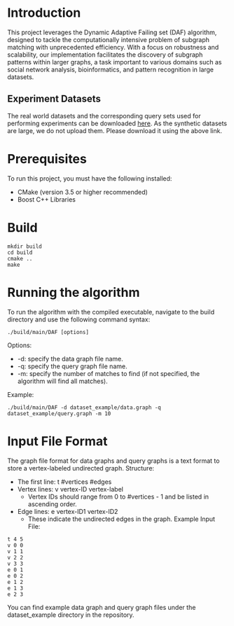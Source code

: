 # Introduction
This project leverages the Dynamic Adaptive Failing set (DAF) algorithm, designed to tackle the computationally intensive problem of subgraph matching with unprecedented efficiency. With a focus on robustness and scalability, our implementation facilitates the discovery of subgraph patterns within larger graphs, a task important to various domains such as social network analysis, bioinformatics, and pattern recognition in large datasets.

## Experiment Datasets
The real world datasets and the corresponding query sets used for performing experiments can be downloaded [here](https://hkustconnect-my.sharepoint.com/:u:/g/personal/ssunah_connect_ust_hk/EQnXTic0PK9Fo1gkdDZRKOIBFIyMeBTP5rbju2ZfQdj-QA?e=SfGa8X).
As the synthetic datasets are large, we do not upload them. Please download it using the above link.

# Prerequisites
To run this project, you must have the following installed:

- CMake (version 3.5 or higher recommended)
- Boost C++ Libraries

# Build
```
mkdir build
cd build
cmake ..
make
```

# Running the algorithm
To run the algorithm with the compiled executable, navigate to the build directory and use the following command syntax:
```
./build/main/DAF [options]
```
Options: 
- -d: specify the data graph file name.
- -q: specify the query graph file name.
- -m: specify the number of matches to find (if not specified, the algorithm will find all matches).

Example:
```
./build/main/DAF -d dataset_example/data.graph -q dataset_example/query.graph -m 10
```

# Input File Format
The graph file format for data graphs and query graphs is a text format to store a vertex-labeled undirected graph.
Structure:
- The first line: t #vertices #edges
- Vertex lines: v vertex-ID vertex-label
    * Vertex IDs should range from 0 to #vertices - 1 and be listed in ascending order.
- Edge lines: e vertex-ID1 vertex-ID2
    * These indicate the undirected edges in the graph.
  Example Input File:
```
t 4 5
v 0 0
v 1 1
v 2 2
v 3 3
e 0 1
e 0 2
e 1 2
e 1 3
e 2 3
```
You can find example data graph and query graph files under the dataset_example directory in the repository.
